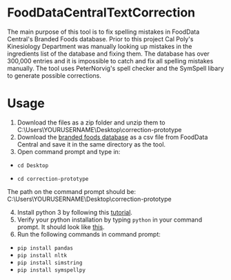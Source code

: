 # FoodDataCentralTextCorrection
The main purpose of this tool is to fix spelling mistakes in FoodData Central's Branded Foods database. Prior to this project Cal Poly's Kinesiology Department was manually looking up mistakes in the ingredients list of the database and fixing them. The database has over 300,000 entries and it is impossible to catch and fix all spelling mistakes manually. The tool uses PeterNorvig's spell checker and the SymSpell libary to generate possible corrections.

# Usage
1) Download the files as a zip folder and unzip them to C:\Users\YOURUSERNAME\Desktop\correction-prototype
2) Download the [branded foods database](https://data.nal.usda.gov/dataset/usda-branded-food-products-database) as a csv file from FoodData Central and save it in the same directory as the tool.
3) Open command prompt and type in: 

 - ```cd Desktop```

 - ```cd correction-prototype```

  The path on the command prompt should be: C:\Users\YOURUSERNAME\Desktop\correction-prototype
  
4) Install python 3 by following this [tutorial](https://phoenixnap.com/kb/how-to-install-python-3-windows).
5) Verify your python installation by typing ```python``` in your command prompt. It should look like [this](https://drive.google.com/file/d/17EINfJJ662u4BVEOv0mUANDx8q_GLqis/view).
6) Run the following commands in command prompt: 
- ```pip install pandas```
- ```pip install nltk```
- ```pip install simstring```
- ```pip install symspellpy```

